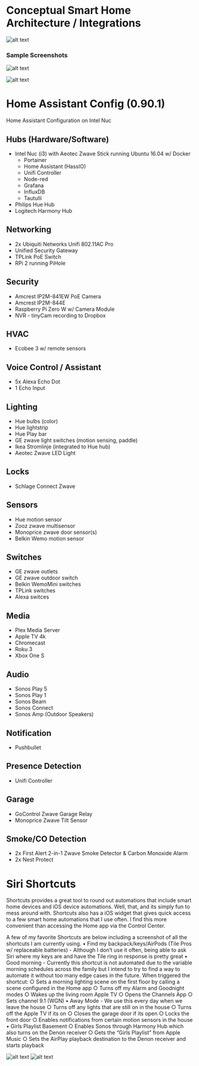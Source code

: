 # Conceptual Smart Home Architecture / Integrations
![alt text](https://github.com/cmanna2/Home-Assistant-Configuration/blob/master/9B94BFD0-4A6F-4B91-969A-C0219C7BC23A.jpeg)

### Sample Screenshots
![alt text](https://github.com/cmanna2/Home-Assistant-Configuration/blob/master/045FFA9A-86DC-4A6A-8F9A-9E80E41EDC94.jpeg)

![alt text](https://github.com/cmanna2/Home-Assistant-Configuration/blob/master/B53AC856-4ED9-4EB1-BC4F-63E44AACDB03.jpeg)

# Home Assistant Config (0.90.1)
Home Assistant Configuration on Intel Nuc

## Hubs (Hardware/Software)
* Intel Nuc (i3) with Aeotec Zwave Stick running Ubuntu 16.04 w/ Docker
  * Portainer
  * Home Assistant (HassIO)
  * Unifi Controller
  * Node-red
  * Grafana
  * InfluxDB
  * Tautulli
* Philips Hue Hub
* Logitech Harmony Hub

## Networking
* 2x Ubiquiti Networks Unifi 802.11AC Pro
* Unified Security Gateway
* TPLink PoE Switch
* RPi 2 running PiHole

## Security
* Amcrest IP2M-841EW PoE Camera
* Amcrest IP2M-844E
* Raspberry Pi Zero W w/ Camera Module
* NVR - tinyCam recording to Dropbox

## HVAC
* Ecobee 3 w/ remote sensors

## Voice Control / Assistant
* 5x Alexa Echo Dot
* 1 Echo Input

## Lighting
* Hue bulbs (color)
* Hue lightstrip
* Hue Play bar
* GE zwave light switches (motion sensing, paddle)
* Ikea Stromlinje (integrated to Hue hub)
* Aeotec Zwave LED Light

## Locks
* Schlage Connect Zwave

## Sensors
* Hue motion sensor
* Zooz zwave multisensor
* Monoprice zwave door sensor(s)
* Belkin Wemo motion sensor

## Switches
* GE zwave outlets
* GE zwave outdoor switch
* Belkin WemoMini switches
* TPLink switches
* Alexa switces

## Media
* Plex Media Server
* Apple TV 4k
* Chromecast
* Roku 3
* Xbox One S

## Audio
* Sonos Play 5
* Sonos Play 1
* Sonos Beam
* Sonos Connect
* Sonos Amp (Outdoor Speakers)

## Notification
* Pushbullet

## Presence Detection
* Unifi Controller

## Garage
* GoControl Zwave Garage Relay
* Monoprice Zwave Tilt Sensor

## Smoke/CO Detection
* 2x First Alert 2-in-1 Zwave Smoke Detector & Carbon Monoxide Alarm
* 2x Nest Protect

# Siri Shortcuts
Shortcuts provides a great tool to round out automations that include smart home devices and iOS device automations.  Well, that, and its simply fun to mess around with.  Shortcuts also has a iOS widget that gives quick access to a few smart home automations that I use often.  I find this more convenient than accessing the Home app via the Control Center.

A few of my favorite Shortcuts are below including a screenshot of all the shortcuts I am currently using.
	• Find my backpack/keys/AirPods (Tile Pros w/ replaceable batteries) - Although I don’t use it often, being able to ask Siri where my keys are and have the Tile ring in response is pretty great
	• Good morning - Currently this shortcut is not automated due to the variable morning schedules across the family but I intend to try to find a way to automate it without too many edge cases in the future.  When triggered the shortcut:
		○ Sets a morning lighting scene on the first floor by calling a scene configured in the Home app
		○ Turns off my Alarm and Goodnight modes
		○ Wakes up the living room Apple TV
		○ Opens the Channels App
		○ Sets channel 9.1 (WGN)
	• Away Mode - We use this every day when we leave the house
		○ Turns off any lights that are still on in the house
		○ Turns off the Apple TV if its on
		○ Closes the garage door if its open
		○ Locks the front door
		○ Enables notifications from certain motion sensors in the house 
	• Girls Playlist Basement
		○ Enables Sonos through Harmony Hub which also turns on the Denon receiver
		○ Gets the “Girls Playlist” from Apple Music
		○ Sets the AirPlay playback destination to the Denon receiver and starts playback

![alt text](https://github.com/cmanna2/Home-Assistant-Configuration/blob/master/4DAF0DD8-DCB0-4D2E-8A59-15A45D84B4B4.jpeg)
![alt text](https://github.com/cmanna2/Home-Assistant-Configuration/blob/master/F5C04056-B8B3-4B20-8853-B32185BB11ED.jpeg)
